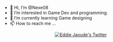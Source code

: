 - 👋 Hi, I’m @Nexe08
- 👀 I’m interested in Game Dev and programming.
- 🌱 I’m currently learning Game designing
- 📫 How to reach me ...


<p align="center">
  <a href="https://twitter.com/nexe0044">
    <img src="https://img.shields.io/twitter/follow/nexe0044?label=Twitter&logo=twitter&style=for-the-badge&color=blue" alt="Eddie Jaoude's Twitter"/>
  </a>
  <!---<a href="https://discord.com/invite/jZQs6Wu">
    <img src="https://img.shields.io/discord/699608417039286293?logo=discord&style=for-the-badge&color=blue" alt="EddieHub Discord"/>
  </a> 

  <a href="http://youtube.com/eddiejaoude?sub_confirmation=1">
    <img src="https://img.shields.io/youtube/channel/subscribers/UC5mnBodB73bR88fLXHSfzYA?style=for-the-badge&logo=youtube&label=Youtube&color=blue" alt="Eddie Jaoude's YouTube channel"/>
  --->
</a>
</p>
